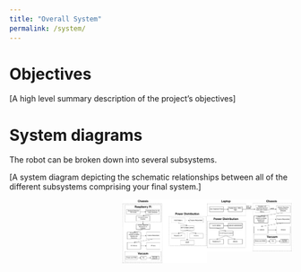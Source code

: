 ```yaml
---
title: "Overall System"
permalink: /system/
---
```



# Objectives

[A high level summary description of the project’s objectives]


# System diagrams

The robot can be broken down into several subsystems. 


[A system diagram depicting the schematic relationships between all of the different subsystems comprising your final system.]


<img src="/assets/images/teleop_diagram.png" alt="Flow diagram of tele-op controls" style="
  margin-left: auto;
  margin-right: auto;
  width: 30%;
  float: right;
  "
/>


<img src="/assets/images/power_dist.png" alt="Flow diagram of autonomous driving system" style="
  margin-left: auto;
  margin-right: auto;
  width: 30%;
  float: right;
  "
/>

